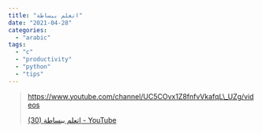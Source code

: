 ```yaml
---
title: "اتعلم ببساطة"
date: "2021-04-28"
categories: 
  - "arabic"
tags: 
  - "c"
  - "productivity"
  - "python"
  - "tips"
---
```


> https://www.youtube.com/channel/UC5COvx1Z8fnfvVkafqL\_UZg/videos
> 
> [(30) اتعلم ببساطة - YouTube](https://www.youtube.com/channel/UC5COvx1Z8fnfvVkafqL_UZg/videos)
